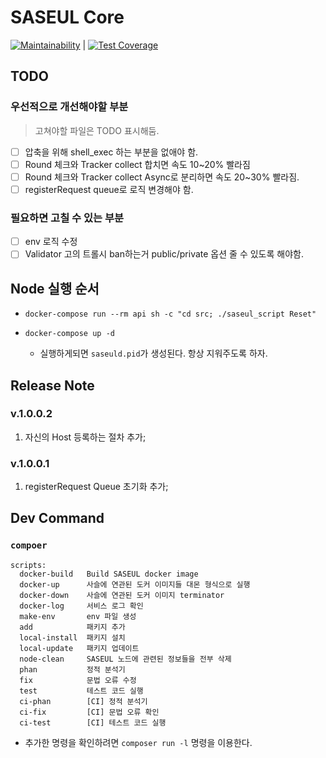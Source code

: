 # SASEUL Core

[![Maintainability][maintainability-badges]][maintainability-repos] | [![Test Coverage][cov-badges]][cov-repos]


## TODO

### 우선적으로 개선해야할 부분
> 고쳐야할 파일은 TODO 표시해둠.

* [ ] 압축을 위해 shell_exec 하는 부분을 없애야 함.
* [ ] Round 체크와 Tracker collect 합치면 속도 10~20% 빨라짐
* [ ] Round 체크와 Tracker collect Async로 분리하면 속도 20~30% 빨라짐.
* [ ] registerRequest queue로 로직 변경해야 함.

### 필요하면 고칠 수 있는 부분

* [ ] env 로직 수정
* [ ] Validator 고의 트롤시 ban하는거 public/private 옵션 줄 수 있도록 해야함.

## Node 실행 순서

* `docker-compose run --rm api sh -c "cd src; ./saseul_script Reset"`

* `docker-compose up -d`
  * 실행하게되면 `saseuld.pid`가 생성된다. 항상 지워주도록 하자.


## Release Note

### v.1.0.0.2

1. 자신의 Host 등록하는 절차 추가;

### v.1.0.0.1

1. registerRequest Queue 초기화 추가;


## Dev Command

### `compoer`

```script
scripts:
  docker-build   Build SASEUL docker image
  docker-up      사슬에 연관된 도커 이미지들 대몬 형식으로 실행
  docker-down    사슬에 연관된 도커 이미지 terminator
  docker-log     서비스 로그 확인
  make-env       env 파일 생성
  add            패키지 추가
  local-install  패키지 설치
  local-update   패키지 업데이트
  node-clean     SASEUL 노드에 관련된 정보들을 전부 삭제
  phan           정적 분석기
  fix            문법 오류 수정
  test           테스트 코드 실행
  ci-phan        [CI] 정적 분석기
  ci-fix         [CI] 문법 오류 확인
  ci-test        [CI] 테스트 코드 실행
```

* 추가한 명령을 확인하려면 `composer run -l` 명령을 이용한다.

[maintainability-badges]: https://api.codeclimate.com/v1/badges/ab103c8f70fafe7ed3b6/maintainability
[maintainability-repos]: https://codeclimate.com/repos/5d47e92991b75a019f001554/maintainability
[cov-badges]: https://api.codeclimate.com/v1/badges/ab103c8f70fafe7ed3b6/test_coverage
[cov-repos]: https://codeclimate.com/repos/5d47e92991b75a019f001554/test_coverage
